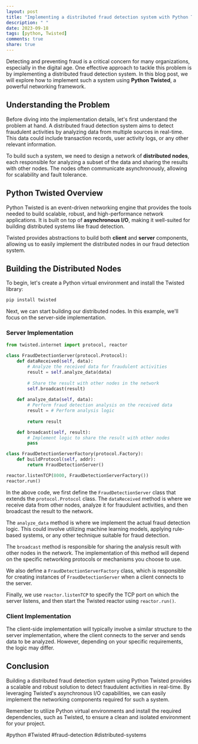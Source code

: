 ```yaml
---
layout: post
title: "Implementing a distributed fraud detection system with Python Twisted"
description: " "
date: 2023-09-18
tags: [python, Twisted]
comments: true
share: true
---
```


Detecting and preventing fraud is a critical concern for many organizations, especially in the digital age. One effective approach to tackle this problem is by implementing a distributed fraud detection system. In this blog post, we will explore how to implement such a system using **Python Twisted**, a powerful networking framework.

## Understanding the Problem

Before diving into the implementation details, let's first understand the problem at hand. A distributed fraud detection system aims to detect fraudulent activities by analyzing data from multiple sources in real-time. This data could include transaction records, user activity logs, or any other relevant information.

To build such a system, we need to design a network of **distributed nodes**, each responsible for analyzing a subset of the data and sharing the results with other nodes. The nodes often communicate asynchronously, allowing for scalability and fault tolerance.

## Python Twisted Overview

Python Twisted is an event-driven networking engine that provides the tools needed to build scalable, robust, and high-performance network applications. It is built on top of **asynchronous I/O**, making it well-suited for building distributed systems like fraud detection.

Twisted provides abstractions to build both **client** and **server** components, allowing us to easily implement the distributed nodes in our fraud detection system.

## Building the Distributed Nodes

To begin, let's create a Python virtual environment and install the Twisted library:

```python
pip install twisted
```

Next, we can start building our distributed nodes. In this example, we'll focus on the server-side implementation.

### Server Implementation

```python
from twisted.internet import protocol, reactor

class FraudDetectionServer(protocol.Protocol):
    def dataReceived(self, data):
        # Analyze the received data for fraudulent activities
        result = self.analyze_data(data)
        
        # Share the result with other nodes in the network
        self.broadcast(result)
        
    def analyze_data(self, data):
        # Perform fraud detection analysis on the received data
        result = # Perform analysis logic
        
        return result

    def broadcast(self, result):
        # Implement logic to share the result with other nodes
        pass

class FraudDetectionServerFactory(protocol.Factory):
    def buildProtocol(self, addr):
        return FraudDetectionServer()

reactor.listenTCP(8000, FraudDetectionServerFactory())
reactor.run()
```

In the above code, we first define the `FraudDetectionServer` class that extends the `protocol.Protocol` class. The `dataReceived` method is where we receive data from other nodes, analyze it for fraudulent activities, and then broadcast the result to the network.

The `analyze_data` method is where we implement the actual fraud detection logic. This could involve utilizing machine learning models, applying rule-based systems, or any other technique suitable for fraud detection.

The `broadcast` method is responsible for sharing the analysis result with other nodes in the network. The implementation of this method will depend on the specific networking protocols or mechanisms you choose to use.

We also define a `FraudDetectionServerFactory` class, which is responsible for creating instances of `FraudDetectionServer` when a client connects to the server.

Finally, we use `reactor.listenTCP` to specify the TCP port on which the server listens, and then start the Twisted reactor using `reactor.run()`.

### Client Implementation

The client-side implementation will typically involve a similar structure to the server implementation, where the client connects to the server and sends data to be analyzed. However, depending on your specific requirements, the logic may differ.

## Conclusion

Building a distributed fraud detection system using Python Twisted provides a scalable and robust solution to detect fraudulent activities in real-time. By leveraging Twisted's asynchronous I/O capabilities, we can easily implement the networking components required for such a system.

Remember to utilize Python virtual environments and install the required dependencies, such as Twisted, to ensure a clean and isolated environment for your project.

#python #Twisted #fraud-detection #distributed-systems